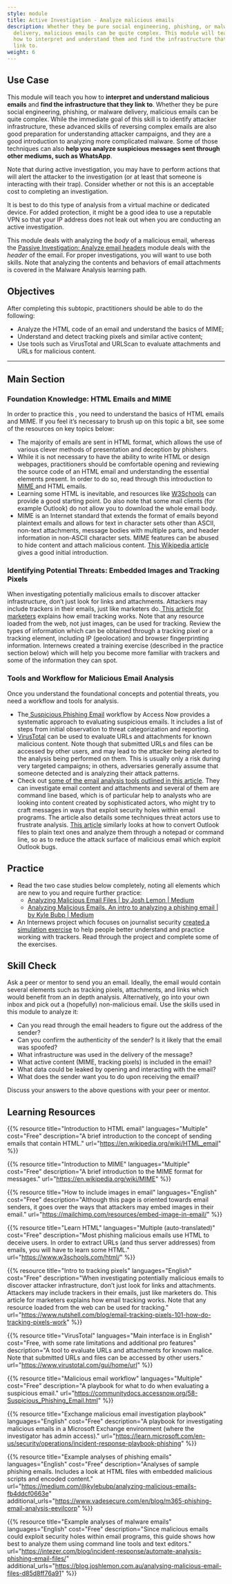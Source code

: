 ```yaml
---
style: module
title: Active Investigation - Analyze malicious emails
description: Whether they be pure social engineering, phishing, or malware
  delivery, malicious emails can be quite complex. This module will teach you
  how to interpret and understand them and find the infrastructure that they
  link to.
weight: 6
---
```


## Use Case

This module will teach you how to **interpret and understand malicious emails** and **find the infrastructure that they link to**. Whether they be pure social engineering, phishing, or malware delivery, malicious emails can be quite complex. While the immediate goal of this skill is to identify attacker infrastructure, these advanced skills of reversing complex emails are also good preparation for understanding attacker campaigns, and they are a good introduction to analyzing more complicated malware. Some of those techniques can also **help you analyze suspicious messages sent through other mediums, such as WhatsApp**.

Note that during active investigation, you may have to perform actions that will alert the attacker to the investigation (or at least that someone is interacting with their trap). Consider whether or not this is an acceptable cost to completing an investigation.

It is best to do this type of analysis from a virtual machine or dedicated device. For added protection, it might be a good idea to use a reputable VPN so that your IP address does not leak out when you are conducting an active investigation.

This module deals with analyzing the _body_ of a malicious email, whereas the [Passive Investigation: Analyze email headers](/en/learning-path/1/module-5/) module deals with the _header_ of the email. For proper investigations, you will want to use both skills. Note that analyzing the contents and behaviors of email attachments is covered in the Malware Analysis learning path.

## Objectives

After completing this subtopic, practitioners should be able to do the following:

- Analyze the HTML code of an email and understand the basics of MIME;
- Understand and detect tracking pixels and similar active content;
- Use tools such as VirusTotal and URLScan to evaluate attachments and URLs for malicious content.

---
## Main Section

### Foundation Knowledge: HTML Emails and MIME

In order to practice this , you need to understand the basics of HTML emails and MIME. If you feel it’s necessary to brush up on this topic a bit, see some of the resources on key topics below:

- The majority of emails are sent in HTML format, which allows the use of various clever methods of presentation and deception by phishers.
- While it is not necessary to have the ability to write HTML or design webpages, practitioners should be comfortable opening and reviewing the source code of an HTML email and understanding the essential elements present. In order to do so, read through this introduction to [MIME ](<https://learn.microsoft.com/en-us/previous-versions/office/developer/exchange-server-2010/aa494197(v=exchg.140)>)and HTML emails.
- Learning some HTML is inevitable, and resources like [W3Schools](https://www.w3schools.com/html/) can provide a good starting point. Do also note that some mail clients (for example Outlook) do not allow you to download the whole email body.
- MIME is an Internet standard that extends the format of emails beyond plaintext emails and allows for text in character sets other than ASCII, non-text attachments, message bodies with multiple parts, and header information in non-ASCII character sets. MIME features can be abused to hide content and attach malicious content. [This Wikipedia article](https://en.wikipedia.org/wiki/MIME) gives a good initial introduction.

### Identifying Potential Threats: Embedded Images and Tracking Pixels

When investigating potentially malicious emails to discover attacker infrastructure, don’t just look for links and attachments. Attackers may include trackers in their emails, just like marketers do.[ This article for marketers](https://www.nutshell.com/blog/email-tracking-pixels-101-how-do-tracking-pixels-work) explains how email tracking works. Note that any resource loaded from the web, not just images, can be used for tracking. Review the types of information which can be obtained through a tracking pixel or a tracking element, including IP (geolocation) and browser fingerprinting information. Internews created a training exercise (described in the practice section below) which will help you become more familiar with trackers and some of the information they can spot.

### Tools and Workflow for Malicious Email Analysis

Once you understand the foundational concepts and potential threats, you need a workflow and tools for analysis.

- The[ Suspicious Phishing Email](https://communitydocs.accessnow.org/58-Suspicious_Phishing_Email.html) workflow by Access Now provides a systematic approach to evaluating suspicious emails. It includes a list of steps from initial observation to threat categorization and reporting.
- [VirusTotal](https://virustotal.com/) can be used to evaluate URLs and attachments for known malicious content. Note though that submitted URLs and files can be accessed by other users, and may lead to the attacker being alerted to the analysis being performed on them. This is usually only a risk during very targeted campaigns; in others, adversaries generally assume that someone detected and is analyzing their attack patterns.
- Check out [some of the email analysis tools outlined in this article](https://intezer.com/blog/incident-response/automate-analysis-phishing-email-files/). They can investigate email content and attachments and several of them are command line based, which is of particular help to analysts who are looking into content created by sophisticated actors, who might try to craft messages in ways that exploit security holes within email programs. The article also details some techniques threat actors use to frustrate analysis. [This article](https://blog.joshlemon.com.au/analysing-malicious-email-files-d85d8ff76a91) similarly looks at how to convert Outlook files to plain text ones and analyze them through a notepad or command line, so as to reduce the attack surface of malicious email which exploit Outlook bugs.

## Practice

- Read the two case studies below completely, noting all elements which are new to you and require further practice:
  - [Analyzing Malicious Email Files | by Josh Lemon | Medium](https://blog.joshlemon.com.au/analysing-malicious-email-files-d85d8ff76a91)
  - [Analyzing Malicious Emails. An intro to analyzing a phishing email | by Kyle Bubp | Medium](https://medium.com/@kylebubp/analyzing-malicious-emails-fb4ddcf0663e)
- An Internews project which focuses on journalist security [created a simulation exercise](https://internews.org/resource/guide-to-facilitating-a-technical-simulation-with-canary-tokens/) to help people better understand and practice working with trackers. Read through the project and complete some of the exercises.

## Skill Check

Ask a peer or mentor to send you an email. Ideally, the email would contain several elements such as tracking pixels, attachments, and links which would benefit from an in depth analysis. Alternatively, go into your own inbox and pick out a (hopefully) non-malicious email. Use the skills used in this module to analyze it:

- Can you read through the email headers to figure out the address of the sender?
- Can you confirm the authenticity of the sender? Is it likely that the email was spoofed?
- What infrastructure was used in the delivery of the message?
- What active content (MIME, tracking pixels) is included in the email?
- What data could be leaked by opening and interacting with the email?
- What does the sender want you to do upon receiving the email?

Discuss your answers to the above questions with your peer or mentor.

## Learning Resources

{{% resource title="Introduction to HTML email" languages="Multiple" cost="Free" description="A brief introduction to the concept of sending emails that contain HTML." url="https://en.wikipedia.org/wiki/HTML_email" %}}

{{% resource title="Introduction to MIME" languages="Multiple" cost="Free" description="A brief introduction to the MIME format for messages." url="https://en.wikipedia.org/wiki/MIME" %}}

{{% resource title="How to include images in email" languages="English" cost="Free" description="Although this page is oriented towards email senders, it goes over the ways that attackers may embed images in their email." url="https://mailchimp.com/resources/embed-image-in-email/" %}}

{{% resource title="Learn HTML" languages="Multiple (auto-translated)" cost="Free" description="Most phishing malicious emails use HTML to deceive users. In order to extract URLs (and thus server addresses) from emails, you will have to learn some HTML." url="https://www.w3schools.com/html/" %}}

{{% resource title="Intro to tracking pixels" languages="English" cost="Free" description="When investigating potentially malicious emails to discover attacker infrastructure, don’t just look for links and attachments. Attackers may include trackers in their emails, just like marketers do. This article for marketers explains how email tracking works. Note that any resource loaded from the web can be used for tracking." url="https://www.nutshell.com/blog/email-tracking-pixels-101-how-do-tracking-pixels-work" %}}

{{% resource title="VirusTotal" languages="Main interface is in English" cost="Free, with some rate limitations and additional pro features" description="A tool to evaluate URLs and attachments for known malice. Note that submitted URLs and files can be accessed by other users." url="https://www.virustotal.com/gui/home/url" %}}

{{% resource title="Malicious email workflow" languages="Multiple" cost="Free" description="A playbook for what to do when evaluating a suspicious email." url="https://communitydocs.accessnow.org/58-Suspicious_Phishing_Email.html" %}}

{{% resource title="Exchange malicious email investigation playbook" languages="English" cost="Free" description="A playbook for investigating malicious emails in a Microsoft Exchange environment (where the investigator has admin access)." url="https://learn.microsoft.com/en-us/security/operations/incident-response-playbook-phishing" %}}

{{% resource title="Example analyses of phishing emails" languages="English" cost="Free" description="Analyses of sample phishing emails. Includes a look at HTML files with embedded malicious scripts and encoded content." url="https://medium.com/@kylebubp/analyzing-malicious-emails-fb4ddcf0663e" additional_urls="https://www.vadesecure.com/en/blog/m365-phishing-email-analysis-eevilcorp" %}}

{{% resource title="Example analyses of malware emails" languages="English" cost="Free" description="Since malicious emails could exploit security holes within email programs, this guide shows how best to analyze them using command line tools and text editors." url="https://intezer.com/blog/incident-response/automate-analysis-phishing-email-files/" additional_urls="https://blog.joshlemon.com.au/analysing-malicious-email-files-d85d8ff76a91" %}}



